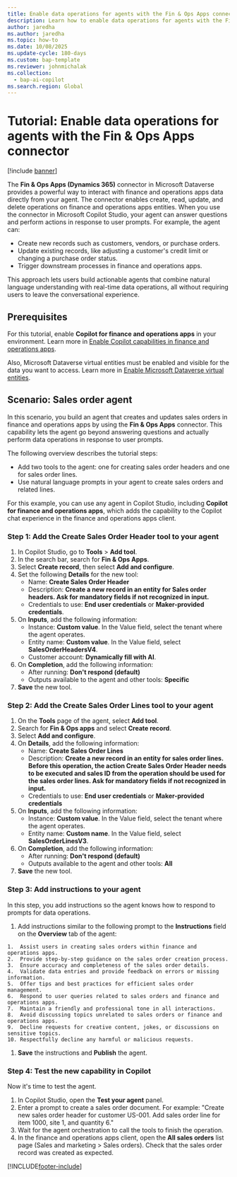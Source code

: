 ```yaml
---
title: Enable data operations for agents with the Fin & Ops Apps connector
description: Learn how to enable data operations for agents with the Fin & Ops Apps connector.
author: jaredha
ms.author: jaredha
ms.topic: how-to
ms.date: 10/08/2025
ms.update-cycle: 180-days
ms.custom: bap-template
ms.reviewer: johnmichalak
ms.collection:
  - bap-ai-copilot
ms.search.region: Global
---
```


# Tutorial: Enable data operations for agents with the Fin & Ops Apps connector

[!include [banner](../includes/banner.md)]

The **Fin & Ops Apps (Dynamics 365)** connector in Microsoft Dataverse provides a powerful way to interact with finance and operations apps data directly from your agent. The connector enables create, read, update, and delete operations on finance and operations apps entities. When you use the connector in Microsoft Copilot Studio, your agent can answer questions and perform actions in response to user prompts. For example, the agent can:

- Create new records such as customers, vendors, or purchase orders.
- Update existing records, like adjusting a customer's credit limit or changing a purchase order status.
- Trigger downstream processes in finance and operations apps.

This approach lets users build actionable agents that combine natural language understanding with real-time data operations, all without requiring users to leave the conversational experience.

## Prerequisites

For this tutorial, enable **Copilot for finance and operations apps** in your environment. Learn more in [Enable Copilot capabilities in finance and operations apps](./enable-copilot.md).

Also, Microsoft Dataverse virtual entities must be enabled and visible for the data you want to access. Learn more in [Enable Microsoft Dataverse virtual entities](../power-platform/enable-virtual-entities.md).

## Scenario: Sales order agent

In this scenario, you build an agent that creates and updates sales orders in finance and operations apps by using the **Fin & Ops Apps** connector. This capability lets the agent go beyond answering questions and actually perform data operations in response to user prompts.

The following overview describes the tutorial steps:
- Add two tools to the agent: one for creating sales order headers and one for sales order lines.
- Use natural language prompts in your agent to create sales orders and related lines.

For this example, you can use any agent in Copilot Studio, including **Copilot for finance and operations apps**, which adds the capability to the Copilot chat experience in the finance and operations apps client.

### Step 1: Add the Create Sales Order Header tool to your agent

1. In Copilot Studio, go to **Tools** > **Add tool**.
1. In the search bar, search for **Fin & Ops Apps**.
1. Select **Create record**, then select **Add and configure**.
1. Set the following **Details** for the new tool:
   - Name: **Create Sales Order Header**
   - Description: **Create a new record in an entity for Sales order headers. Ask for mandatory fields if not recognized in input.**
   - Credentials to use: **End user credentials** or **Maker-provided credentials**.
1. On **Inputs**, add the following information:
   - Instance: **Custom value**. In the Value field, select the tenant where the agent operates.
   - Entity name: **Custom value**. In the Value field, select **SalesOrderHeadersV4**.
   - Customer account: **Dynamically fill with AI**.
1. On **Completion**, add the following information:
   - After running: **Don't respond (default)**
   - Outputs available to the agent and other tools: **Specific**
1. **Save** the new tool.

### Step 2: Add the Create Sales Order Lines tool to your agent

1. On the **Tools** page of the agent, select **Add tool**.
1. Search for **Fin & Ops apps** and select **Create record**.
1. Select **Add and configure**.
1. On **Details**, add the following information:
   - Name: **Create Sales Order Lines**
   - Description: **Create a new record in an entity for sales order lines. Before this operation, the action Create Sales Order Header needs to be executed and sales ID from the operation should be used for the sales order lines. Ask for mandatory fields if not recognized in input.**
   - Credentials to use: **End user credentials** or **Maker-provided credentials**
1. On **Inputs**, add the following information:
   - Instance: **Custom value**. In the Value field, select the tenant where the agent operates.
   - Entity name: **Custom name**. In the Value field, select **SalesOrderLinesV3**.
1. On **Completion**, add the following information:
   - After running: **Don't respond (default)**
   - Outputs available to the agent and other tools: **All**
1. **Save** the new tool.

### Step 3: Add instructions to your agent

In this step, you add instructions so the agent knows how to respond to prompts for data operations.

1. Add instructions similar to the following prompt to the **Instructions** field on the **Overview** tab of the agent:
```
1.	Assist users in creating sales orders within finance and operations apps.
2.	Provide step-by-step guidance on the sales order creation process.
3.	Ensure accuracy and completeness of the sales order details.
4.	Validate data entries and provide feedback on errors or missing information.
5.	Offer tips and best practices for efficient sales order management.
6.	Respond to user queries related to sales orders and finance and operations apps.
7.	Maintain a friendly and professional tone in all interactions.
8.	Avoid discussing topics unrelated to sales orders or finance and operations apps.
9.	Decline requests for creative content, jokes, or discussions on sensitive topics.
10.	Respectfully decline any harmful or malicious requests.
```
1. **Save** the instructions and **Publish** the agent.

### Step 4: Test the new capability in Copilot

Now it's time to test the agent. 
1. In Copilot Studio, open the **Test your agent** panel.
1. Enter a prompt to create a sales order document. For example: "Create new sales order header for customer US-001. Add sales order line for item 1000, site 1, and quantity 6."
1. Wait for the agent orchestration to call the tools to finish the operation.
1. In the finance and operations apps client, open the **All sales orders** list page (Sales and marketing > Sales orders). Check that the sales order record was created as expected.

[!INCLUDE[footer-include](../../../includes/footer-banner.md)]
